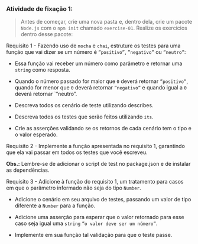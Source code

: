 ###  Atividade de fixação 1:
> Antes de começar, crie uma nova pasta e, dentro dela, crie um pacote `Node.js` com o `npm init` chamado `exercise-01`. Realize os exercícios dentro desse pacote:

Requisito 1 - Fazendo uso de `mocha` e `chai`, estruture os testes para uma função que vai dizer se um número é `”positivo”`, `”negativo”` ou `”neutro”`:

* Essa função vai receber um número como parâmetro e retornar uma `string` como resposta.

* Quando o número passado for maior que `0` deverá retornar `”positivo”`, quando for menor que `0` deverá retornar `”negativo”` e quando igual a `0` deverá retornar `”neutro”.

* Descreva todos os cenário de teste utilizando describes.

* Descreva todos os testes que serão feitos utilizando `its`.

* Crie as asserções validando se os retornos de cada cenário tem o tipo e o valor esperado.

Requisito 2 - Implemente a função apresentada no requisito 1, garantindo que ela vai passar em todos os testes que você escreveu.

**Obs.:** Lembre-se de adicionar o script de test no package.json e de instalar as dependências.

Requisito 3 - Adicione à função do requisito 1, um tratamento para casos em que o parâmetro informado não seja do tipo `Number`.

* Adicione o cenário em seu arquivo de testes, passando um valor de tipo diferente a `Number` para a função.

* Adicione uma asserção para esperar que o valor retornado para esse caso seja igual uma `string` `”o valor deve ser um número”`.

* Implemente em sua função tal validação para que o teste passe.
